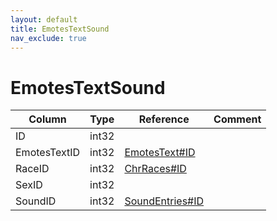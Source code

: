 ```yaml
---
layout: default
title: EmotesTextSound
nav_exclude: true
---
```

# EmotesTextSound

| Column | Type | Reference | Comment |
|--------|------|-----------|---------|
|ID|int32|||
|EmotesTextID|int32|[EmotesText#ID](EmotesText)||
|RaceID|int32|[ChrRaces#ID](ChrRaces)||
|SexID|int32|||
|SoundID|int32|[SoundEntries#ID](SoundEntries)||
